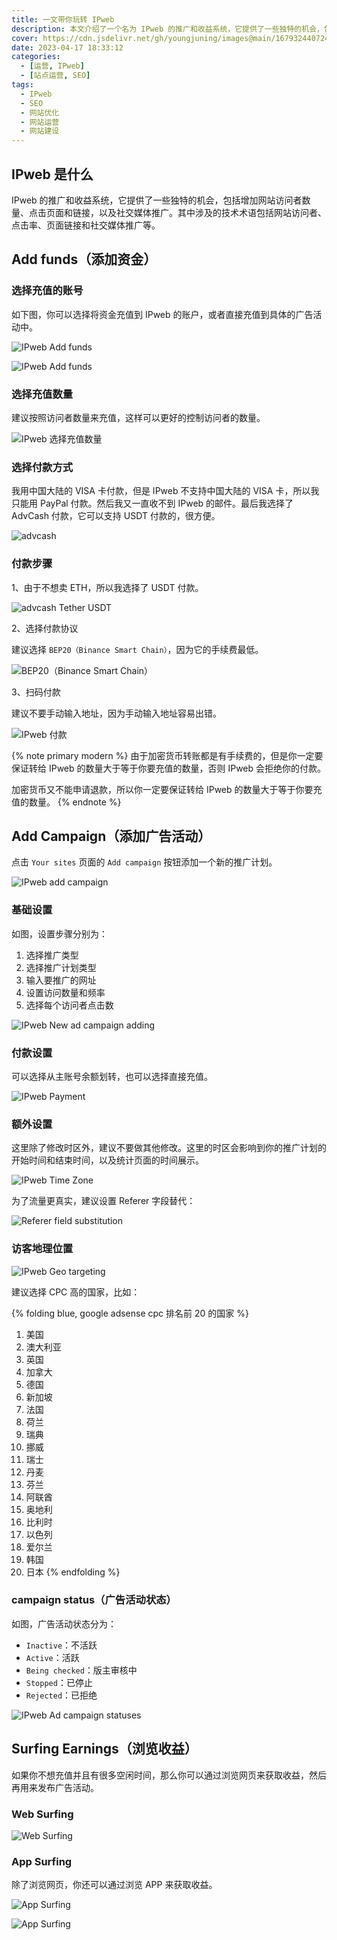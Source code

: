 ```yaml
---
title: 一文带你玩转 IPweb
description: 本文介绍了一个名为 IPweb 的推广和收益系统，它提供了一些独特的机会，包括增加网站访问者数量、点击页面和链接，以及社交媒体推广。其中涉及的技术术语包括网站访问者、点击率、页面链接和社交媒体推广等。
cover: https://cdn.jsdelivr.net/gh/youngjuning/images@main/1679324407241.png
date: 2023-04-17 18:33:12
categories:
  - [运营, IPweb]
  - [站点运营, SEO]
tags:
  - IPweb
  - SEO
  - 网站优化
  - 网站运营
  - 网站建设
---
```


<ins class="adsbygoogle" style="display:block; text-align:center;"  data-ad-layout="in-article" data-ad-format="fluid" data-ad-client="ca-pub-7962287588031867" data-ad-slot="2542544532"></ins><script> (adsbygoogle = window.adsbygoogle || []).push({});</script>

## IPweb 是什么

IPweb 的推广和收益系统，它提供了一些独特的机会，包括增加网站访问者数量、点击页面和链接，以及社交媒体推广。其中涉及的技术术语包括网站访问者、点击率、页面链接和社交媒体推广等。

## Add funds（添加资金）

### 选择充值的账号

如下图，你可以选择将资金充值到 IPweb 的账户，或者直接充值到具体的广告活动中。

![IPweb Add funds](https://cdn.jsdelivr.net/gh/youngjuning/images@main/1681731509129.png)

![IPweb Add funds](https://cdn.jsdelivr.net/gh/youngjuning/images@main/1681731536256.png)

### 选择充值数量

建议按照访问者数量来充值，这样可以更好的控制访问者的数量。

![IPweb 选择充值数量](https://cdn.jsdelivr.net/gh/youngjuning/images@main/1681731713484.png)

### 选择付款方式

我用中国大陆的 VISA 卡付款，但是 IPweb 不支持中国大陆的 VISA 卡，所以我只能用 PayPal 付款。然后我又一直收不到 IPweb 的邮件。最后我选择了 AdvCash 付款，它可以支持 USDT 付款的，很方便。

![advcash](https://cdn.jsdelivr.net/gh/youngjuning/images@main/1681731844004.png)

### 付款步骤

1、由于不想卖 ETH，所以我选择了 USDT 付款。

![advcash Tether USDT](https://cdn.jsdelivr.net/gh/youngjuning/images@main/1681731924193.png)

2、选择付款协议

建议选择 `BEP20（Binance Smart Chain）`，因为它的手续费最低。

![BEP20（Binance Smart Chain）](https://cdn.jsdelivr.net/gh/youngjuning/images@main/1681732056149.png)

3、扫码付款

建议不要手动输入地址，因为手动输入地址容易出错。

![IPweb 付款](https://cdn.jsdelivr.net/gh/youngjuning/images@main/1681732164881.png)

{% note primary modern %}
由于加密货币转账都是有手续费的，但是你一定要保证转给 IPweb 的数量大于等于你要充值的数量，否则 IPweb 会拒绝你的付款。

加密货币又不能申请退款，所以你一定要保证转给 IPweb 的数量大于等于你要充值的数量。
{% endnote %}

## Add Campaign（添加广告活动）

点击 `Your sites` 页面的 `Add campaign` 按钮添加一个新的推广计划。

![IPweb add campaign](https://cdn.jsdelivr.net/gh/youngjuning/images@main/1681728755193.png)

### 基础设置

如图，设置步骤分别为：

1. 选择推广类型
2. 选择推广计划类型
3. 输入要推广的网址
4. 设置访问数量和频率
5. 选择每个访问者点击数

![IPweb New ad campaign adding](https://cdn.jsdelivr.net/gh/youngjuning/images@main/1681730014404.png)

### 付款设置

可以选择从主账号余额划转，也可以选择直接充值。

![IPweb Payment](https://cdn.jsdelivr.net/gh/youngjuning/images@main/1681730752183.png)

### 额外设置

这里除了修改时区外，建议不要做其他修改。这里的时区会影响到你的推广计划的开始时间和结束时间，以及统计页面的时间展示。

![IPweb Time Zone](https://cdn.jsdelivr.net/gh/youngjuning/images@main/1681730858632.png)

为了流量更真实，建议设置 Referer 字段替代：

![Referer field substitution](https://cdn.jsdelivr.net/gh/youngjuning/images@main/1681746832071.png)

### 访客地理位置

![IPweb Geo targeting](https://cdn.jsdelivr.net/gh/youngjuning/images@main/1681731094683.png)

建议选择 CPC 高的国家，比如：

{% folding blue, google adsense cpc 排名前 20 的国家 %}
1. 美国
1. 澳大利亚
1. 英国
1. 加拿大
1. 德国
1. 新加坡
1. 法国
1. 荷兰
1. 瑞典
1. 挪威
1. 瑞士
1. 丹麦
1. 芬兰
1. 阿联酋
1. 奥地利
1. 比利时
1. 以色列
1. 爱尔兰
1. 韩国
1. 日本
{% endfolding %}

### campaign status（广告活动状态）

如图，广告活动状态分为：

- `Inactive`：不活跃
- `Active`：活跃
- `Being checked`：版主审核中
-  `Stopped`：已停止
- `Rejected`：已拒绝

![IPweb Ad campaign statuses](https://cdn.jsdelivr.net/gh/youngjuning/images@main/1681731261393.png)

## Surfing Earnings（浏览收益）

如果你不想充值并且有很多空闲时间，那么你可以通过浏览网页来获取收益，然后再用来发布广告活动。

### Web Surfing

![Web Surfing](https://cdn.jsdelivr.net/gh/youngjuning/images@main/1681745700515.png)

### App Surfing

除了浏览网页，你还可以通过浏览 APP 来获取收益。

![App Surfing](https://cdn.jsdelivr.net/gh/youngjuning/images@main/1681745939447.png)

![App Surfing](https://cdn.jsdelivr.net/gh/youngjuning/images@main/1681746084243.png)
